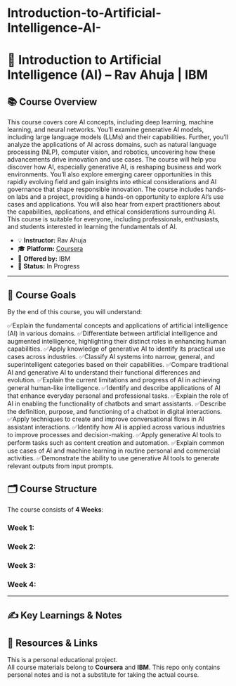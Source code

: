 # Introduction-to-Artificial-Intelligence-AI-


# 🤖 Introduction to Artificial Intelligence (AI) – Rav Ahuja | IBM


## 📚 Course Overview
This course covers core AI concepts, including deep learning, machine learning, and neural networks. You’ll examine generative AI models, including large language models (LLMs) and their capabilities. Further, you’ll analyze the applications of AI across domains, such as natural language processing (NLP), computer vision, and robotics, uncovering how these advancements drive innovation and use cases. The course will help you discover how AI, especially generative AI, is reshaping business and work environments. You’ll also explore emerging career opportunities in this rapidly evolving field and gain insights into ethical considerations and AI governance that shape responsible innovation. The course includes hands-on labs and a project, providing a hands-on opportunity to explore AI’s use cases and applications. You will also hear from expert practitioners about the capabilities, applications, and ethical considerations surrounding AI. This course is suitable for everyone, including professionals, enthusiasts, and students interested in learning the fundamentals of AI.


- 💡 **Instructor:** Rav Ahuja 
- 🎓 **Platform:** [Coursera](https://www.coursera.org/programs/advanced-digital-skills-5a-cpt-july2025-fs5qr/learn/introduction-to-ai) 
- 🏢 **Offered by:** IBM  
- 📅 **Status:** In Progress 

---

## 🎯 Course Goals

By the end of this course, you will understand:

✅Explain the fundamental concepts and applications of artificial intelligence (AI) in various domains.
✅Differentiate between artificial intelligence and augmented intelligence, highlighting their distinct roles in enhancing human capabilities.
✅Apply knowledge of generative AI to identify its practical use cases across industries.
✅Classify AI systems into narrow, general, and superintelligent categories based on their capabilities.
✅Compare traditional AI and generative AI to understand their functional differences and evolution.
✅Explain the current limitations and progress of AI in achieving general human-like intelligence.
✅Identify and describe applications of AI that enhance everyday personal and professional tasks.
✅Explain the role of AI in enabling the functionality of chatbots and smart assistants.
✅Describe the definition, purpose, and functioning of a chatbot in digital interactions.
✅Apply techniques to create and improve conversational flows in AI assistant interactions.
✅Identify how AI is applied across various industries to improve processes and decision-making.
✅Apply generative AI tools to perform tasks such as content creation and automation.
✅Explain common use cases of AI and machine learning in routine personal and commercial activities.
✅Demonstrate the ability to use generative AI tools to generate relevant outputs from input prompts.

## 🗂️ Course Structure

The course consists of **4 Weeks**:

### Week 1: 


### Week 2: 


### Week 3: 


### Week 4: 


---

## ✍️ Key Learnings & Notes


## 📎 Resources & Links

This is a personal educational project.  
All course materials belong to **Coursera** and **IBM**. This repo only contains personal notes and is not a substitute for taking the actual course.
